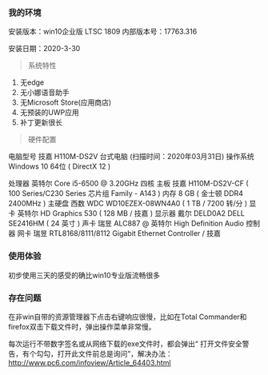 ### 我的环境

安装版本：win10企业版 LTSC 1809 内部版本号：17763.316

安装日期：2020-3-30

> 系统特性

1. 无edge
2. 无小娜语音助手
3. 无Microsoft Store(应用商店)
4. 无预装的UWP应用
5. 补丁更新很长



>  硬件配置

电脑型号	技嘉 H110M-DS2V 台式电脑  (扫描时间：2020年03月31日)
操作系统	Windows 10 64位 ( DirectX 12 )
	
处理器	英特尔 Core i5-6500 @ 3.20GHz 四核
主板	技嘉 H110M-DS2V-CF ( 100 Series/C230 Series 芯片组 Family - A143 )
内存	8 GB ( 金士顿 DDR4 2400MHz )
主硬盘	西数 WDC WD10EZEX-08WN4A0 ( 1 TB / 7200 转/分 )
显卡	英特尔 HD Graphics 530 ( 128 MB / 技嘉 )
显示器	戴尔 DELD0A2 DELL SE2416HM ( 24 英寸  )
声卡	瑞昱 ALC887 @ 英特尔 High Definition Audio 控制器
网卡	瑞昱 RTL8168/8111/8112 Gigabit Ethernet Controller / 技嘉

### 使用体验

初步使用三天的感受的确比win10专业版流畅很多

### 存在问题

在非win自带的资源管理器下点击右键响应很慢，比如在Total Commander和firefox双击下载文件时，弹出操作菜单非常慢。



每次运行不带数字签名或从网络下载的exe文件时，都会弹出“ 打开文件安全警告，有个勾勾，打开此文件前总是询问”，解决办法：http://www.pc6.com/infoview/Article_64403.html
